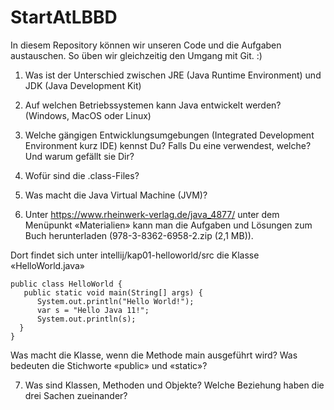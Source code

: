 # StartAtLBBD

In diesem Repository können wir unseren Code und die Aufgaben austauschen. So üben wir gleichzeitig den Umgang mit Git. :)

1. Was ist der Unterschied zwischen JRE (Java Runtime Environment) und JDK (Java Development Kit)

2. Auf welchen Betriebssystemen kann Java entwickelt werden? (Windows, MacOS oder Linux)

3. Welche gängigen Entwicklungsumgebungen (Integrated Development Environment kurz IDE) kennst Du? Falls Du eine verwendest, welche? Und warum gefällt sie Dir?

4. Wofür sind die .class-Files?

5. Was macht die Java Virtual Machine (JVM)?

6. Unter https://www.rheinwerk-verlag.de/java_4877/ unter dem Menüpunkt «Materialien» kann man die Aufgaben und Lösungen zum Buch herunterladen (978-3-8362-6958-2.zip (2,1 MB)).

Dort findet sich unter intellij/kap01-helloworld/src die Klasse «HelloWorld.java»
```
public class HelloWorld {
   public static void main(String[] args) {
      System.out.println("Hello World!");
      var s = "Hello Java 11!";
      System.out.println(s);
  }
}
```
Was macht die Klasse, wenn die Methode main ausgeführt wird? Was bedeuten die Stichworte «public» und «static»?

7. Was sind Klassen, Methoden und Objekte? Welche Beziehung haben die drei Sachen zueinander?
